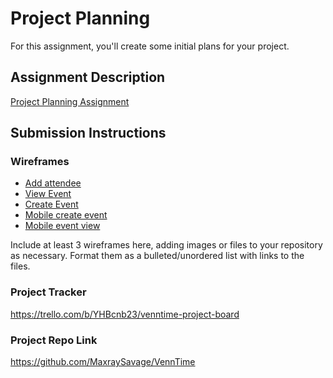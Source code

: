 # Project Planning
For this assignment, you'll create some initial plans for your project.

## Assignment Description
[Project Planning Assignment](https://education.launchcode.org/liftoff/modules/assignments/project-planning)

## Submission Instructions

### Wireframes

- [Add attendee](https://github.com/MaxraySavage/liftoff-assignments/blob/master/P3-Project_Planning/Add%20attendee%20wireframe.jpeg)
- [View Event](https://github.com/MaxraySavage/liftoff-assignments/blob/master/P3-Project_Planning/ViewEvent%20wireframe.jpeg)
- [Create Event](https://github.com/MaxraySavage/liftoff-assignments/blob/master/P3-Project_Planning/createvent%20wireframe.jpeg)
- [Mobile create event](https://github.com/MaxraySavage/liftoff-assignments/blob/master/P3-Project_Planning/mobile%20create%20event%20wireframe.jpeg)
- [Mobile event view](https://github.com/MaxraySavage/liftoff-assignments/blob/master/P3-Project_Planning/mobile%20viewevent%20wireframes.jpeg)

Include at least 3 wireframes here, adding images or files to your repository as necessary. Format them as a bulleted/unordered list with links to the files.

### Project Tracker

https://trello.com/b/YHBcnb23/venntime-project-board

### Project Repo Link

https://github.com/MaxraySavage/VennTime
